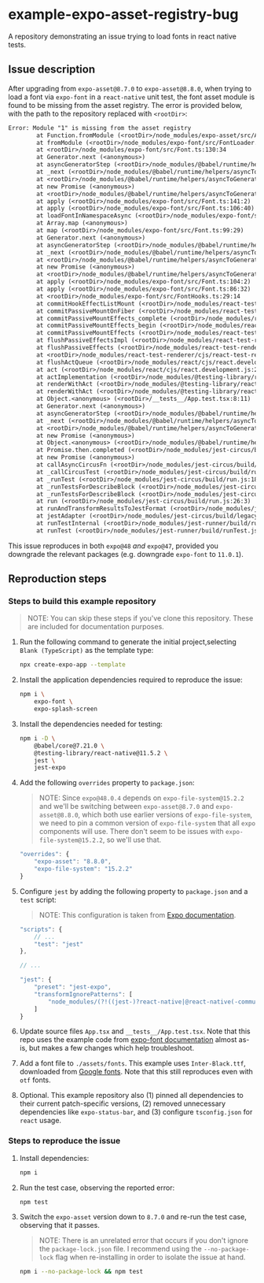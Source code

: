 # example-expo-asset-registry-bug

A repository demonstrating an issue trying to load fonts in react native tests.

## Issue description

After upgrading from `expo-asset@8.7.0` to `expo-asset@8.8.0`, when trying to load a font via `expo-font` in a `react-native` unit test, the font asset module is found to be missing from the asset registry. The error is provided below, with the path to the repository replaced with `<rootDir>`:

```txt
Error: Module "1" is missing from the asset registry
        at Function.fromModule (<rootDir>/node_modules/expo-asset/src/Asset.ts:148:13)
        at fromModule (<rootDir>/node_modules/expo-font/src/FontLoader.ts:29:18)
        at <rootDir>/node_modules/expo-font/src/Font.ts:130:34
        at Generator.next (<anonymous>)
        at asyncGeneratorStep (<rootDir>/node_modules/@babel/runtime/helpers/asyncToGenerator.js:3:24)
        at _next (<rootDir>/node_modules/@babel/runtime/helpers/asyncToGenerator.js:22:9)
        at <rootDir>/node_modules/@babel/runtime/helpers/asyncToGenerator.js:27:7
        at new Promise (<anonymous>)
        at <rootDir>/node_modules/@babel/runtime/helpers/asyncToGenerator.js:19:12
        at apply (<rootDir>/node_modules/expo-font/src/Font.ts:141:2)
        at apply (<rootDir>/node_modules/expo-font/src/Font.ts:106:40)
        at loadFontInNamespaceAsync (<rootDir>/node_modules/expo-font/src/Font.ts:99:43)
        at Array.map (<anonymous>)
        at map (<rootDir>/node_modules/expo-font/src/Font.ts:99:29)
        at Generator.next (<anonymous>)
        at asyncGeneratorStep (<rootDir>/node_modules/@babel/runtime/helpers/asyncToGenerator.js:3:24)
        at _next (<rootDir>/node_modules/@babel/runtime/helpers/asyncToGenerator.js:22:9)
        at <rootDir>/node_modules/@babel/runtime/helpers/asyncToGenerator.js:27:7
        at new Promise (<anonymous>)
        at <rootDir>/node_modules/@babel/runtime/helpers/asyncToGenerator.js:19:12
        at apply (<rootDir>/node_modules/expo-font/src/Font.ts:104:2)
        at apply (<rootDir>/node_modules/expo-font/src/Font.ts:86:32)
        at <rootDir>/node_modules/expo-font/src/FontHooks.ts:29:14
        at commitHookEffectListMount (<rootDir>/node_modules/react-test-renderer/cjs/react-test-renderer.development.js:12999:26)
        at commitPassiveMountOnFiber (<rootDir>/node_modules/react-test-renderer/cjs/react-test-renderer.development.js:14422:11)
        at commitPassiveMountEffects_complete (<rootDir>/node_modules/react-test-renderer/cjs/react-test-renderer.development.js:14382:9)
        at commitPassiveMountEffects_begin (<rootDir>/node_modules/react-test-renderer/cjs/react-test-renderer.development.js:14369:7)
        at commitPassiveMountEffects (<rootDir>/node_modules/react-test-renderer/cjs/react-test-renderer.development.js:14357:3)
        at flushPassiveEffectsImpl (<rootDir>/node_modules/react-test-renderer/cjs/react-test-renderer.development.js:16248:3)
        at flushPassiveEffects (<rootDir>/node_modules/react-test-renderer/cjs/react-test-renderer.development.js:16197:14)
        at <rootDir>/node_modules/react-test-renderer/cjs/react-test-renderer.development.js:16012:9
        at flushActQueue (<rootDir>/node_modules/react/cjs/react.development.js:2667:24)
        at act (<rootDir>/node_modules/react/cjs/react.development.js:2521:11)
        at actImplementation (<rootDir>/node_modules/@testing-library/react-native/src/act.ts:30:25)
        at renderWithAct (<rootDir>/node_modules/@testing-library/react-native/src/render.tsx:122:6)
        at renderWithAct (<rootDir>/node_modules/@testing-library/react-native/src/render.tsx:51:20)
        at Object.<anonymous> (<rootDir>/__tests__/App.test.tsx:8:11)
        at Generator.next (<anonymous>)
        at asyncGeneratorStep (<rootDir>/node_modules/@babel/runtime/helpers/asyncToGenerator.js:3:24)
        at _next (<rootDir>/node_modules/@babel/runtime/helpers/asyncToGenerator.js:22:9)
        at <rootDir>/node_modules/@babel/runtime/helpers/asyncToGenerator.js:27:7
        at new Promise (<anonymous>)
        at Object.<anonymous> (<rootDir>/node_modules/@babel/runtime/helpers/asyncToGenerator.js:19:12)
        at Promise.then.completed (<rootDir>/node_modules/jest-circus/build/utils.js:293:28)
        at new Promise (<anonymous>)
        at callAsyncCircusFn (<rootDir>/node_modules/jest-circus/build/utils.js:226:10)
        at _callCircusTest (<rootDir>/node_modules/jest-circus/build/run.js:248:40)
        at _runTest (<rootDir>/node_modules/jest-circus/build/run.js:184:3)
        at _runTestsForDescribeBlock (<rootDir>/node_modules/jest-circus/build/run.js:86:9)
        at _runTestsForDescribeBlock (<rootDir>/node_modules/jest-circus/build/run.js:81:9)
        at run (<rootDir>/node_modules/jest-circus/build/run.js:26:3)
        at runAndTransformResultsToJestFormat (<rootDir>/node_modules/jest-circus/build/legacy-code-todo-rewrite/jestAdapterInit.js:120:21)
        at jestAdapter (<rootDir>/node_modules/jest-circus/build/legacy-code-todo-rewrite/jestAdapter.js:79:19)
        at runTestInternal (<rootDir>/node_modules/jest-runner/build/runTest.js:367:16)
        at runTest (<rootDir>/node_modules/jest-runner/build/runTest.js:444:34)
```

This issue reproduces in both `expo@48` *and* `expo@47`, provided you downgrade the relevant packages (e.g. downgrade `expo-font` to `11.0.1`).

## Reproduction steps

### Steps to build this example repository

> NOTE: You can skip these steps if you've clone this repository. These are included for documentation purposes.

1. Run the following command to generate the initial project,selecting `Blank (TypeScript)` as the template type:

    ```sh
    npx create-expo-app --template
    ```

2. Install the application dependencies required to reproduce the issue:

    ```sh
    npm i \
        expo-font \
        expo-splash-screen
    ```

3. Install the dependencies needed for testing:

    ```sh
    npm i -D \
        @babel/core@7.21.0 \
        @testing-library/react-native@11.5.2 \
        jest \
        jest-expo
    ```

4. Add the following `overrides` property to `package.json`:

    > NOTE: Since `expo@48.0.4` depends on `expo-file-system@15.2.2` and we'll be switching between `expo-asset@8.7.0` and `expo-asset@8.8.0`, which both use earlier versions of `expo-file-system`, we need to pin a common version of `expo-file-system` that all `expo` components will use. There don't seem to be issues with `expo-file-system@15.2.2`, so we'll use that.

    ```js
    "overrides": {
        "expo-asset": "8.8.0",
        "expo-file-system": "15.2.2"
    }
    ```

5. Configure `jest` by adding the following property to `package.json` and a `test` script:

    > NOTE: This configuration is taken from [Expo documentation](https://docs.expo.dev/guides/testing-with-jest/#configuration).

    ```js
    "scripts": {
        // ...
        "test": "jest"
    },

    // ...

    "jest": {
        "preset": "jest-expo",
        "transformIgnorePatterns": [
            "node_modules/(?!((jest-)?react-native|@react-native(-community)?)|expo(nent)?|@expo(nent)?/.*|@expo-google-fonts/.*|react-navigation|@react-navigation/.*|@unimodules/.*|unimodules|sentry-expo|native-base|react-native-svg)"
        ]
    }
    ```

6. Update source files `App.tsx` and `__tests__/App.test.tsx`. Note that this repo uses the example
code from [expo-font documentation](https://docs.expo.dev/versions/latest/sdk/font/#usage) almost as-is, but makes a few changes which help troubleshoot.

7. Add a font file to `./assets/fonts`. This example uses `Inter-Black.ttf`, downloaded from [Google fonts](https://fonts.google.com/specimen/Inter). Note that this still reproduces even with `otf` fonts.

8. Optional. This example repository also (1) pinned all dependencies to their current patch-specific versions, (2) removed unnecessary dependencies like `expo-status-bar`, and (3) configure `tsconfig.json` for `react` usage.

### Steps to reproduce the issue

1. Install dependencies:

    ```sh
    npm i
    ```

2. Run the test case, observing the reported error:

    ```sh
    npm test
    ```

3. Switch the `expo-asset` version down to `8.7.0` and re-run the test case, observing that it passes.

    > NOTE: There is an unrelated error that occurs if you don't ignore the `package-lock.json` file. I recommend using the `--no-package-lock` flag when re-installing in order to isolate the issue at hand.

    ```sh
    npm i --no-package-lock && npm test
    ```
